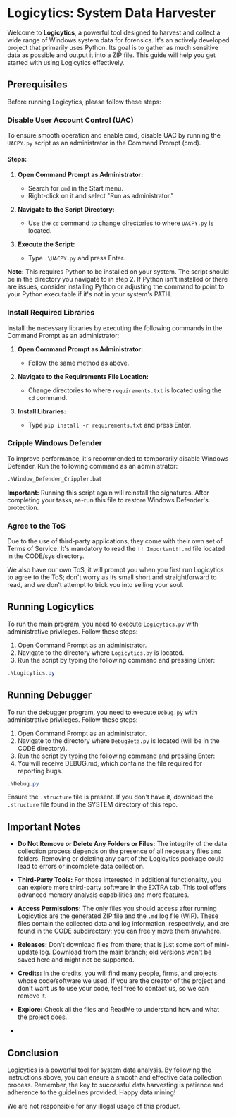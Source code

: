 # Logicytics: System Data Harvester

Welcome to **Logicytics**, a powerful tool designed to harvest and collect a wide range of Windows system data for forensics. It's an actively developed project that primarily uses Python. Its goal is to gather as much sensitive data as possible and output it into a ZIP file. This guide will help you get started with using Logicytics effectively.

## Prerequisites

Before running Logicytics, please follow these steps:

### Disable User Account Control (UAC)

To ensure smooth operation and enable cmd, disable UAC by running the `UACPY.py` script as an administrator in the Command Prompt (cmd).

#### Steps:

1. **Open Command Prompt as Administrator:**
   - Search for `cmd` in the Start menu.
   - Right-click on it and select "Run as administrator."

2. **Navigate to the Script Directory:**
   - Use the `cd` command to change directories to where `UACPY.py` is located.

3. **Execute the Script:**
   - Type `.\UACPY.py` and press Enter.

**Note:** This requires Python to be installed on your system. The script should be in the directory you navigate to in step 2. If Python isn't installed or there are issues, consider installing Python or adjusting the command to point to your Python executable if it's not in your system's PATH.

### Install Required Libraries

Install the necessary libraries by executing the following commands in the Command Prompt as an administrator:

1. **Open Command Prompt as Administrator:**
   - Follow the same method as above.

2. **Navigate to the Requirements File Location:**
   - Change directories to where `requirements.txt` is located using the `cd` command.

3. **Install Libraries:**
   - Type `pip install -r requirements.txt` and press Enter.

### Cripple Windows Defender

To improve performance, it's recommended to temporarily disable Windows Defender. Run the following command as an administrator:

```cmd
.\Window_Defender_Crippler.bat
```

**Important:** Running this script again will reinstall the signatures. After completing your tasks, re-run this file to restore Windows Defender's protection.

### Agree to the ToS

Due to the use of third-party applications, they come with their own set of Terms of Service. It's mandatory to read the `!! Important!!.md` file located in the CODE/sys directory.

We also have our own ToS, it will prompt you when you first run Logicytics to agree to the ToS; don't worry as its small short and straightforward to read, and we don't attempt to trick you into selling your soul.

## Running Logicytics

To run the main program, you need to execute `Logicytics.py` with administrative privileges. Follow these steps:

1. Open Command Prompt as an administrator.
2. Navigate to the directory where `Logicytics.py` is located.
3. Run the script by typing the following command and pressing Enter:

```powershell
.\Logicytics.py
```

## Running Debugger

To run the debugger program, you need to execute `Debug.py` with administrative privileges. Follow these steps:

1. Open Command Prompt as an administrator.
2. Navigate to the directory where `DebugBeta.py` is located (will be in the CODE directory).
3. Run the script by typing the following command and pressing Enter:
4. You will receive DEBUG.md, which contains the file required for reporting bugs.

```powershell
.\Debug.py
```

Ensure the `.structure` file is present. If you don't have it, download the `.structure` file found in the SYSTEM directory of this repo.

## Important Notes

- **Do Not Remove or Delete Any Folders or Files:** The integrity of the data collection process depends on the presence of all necessary files and folders. Removing or deleting any part of the Logicytics package could lead to errors or incomplete data collection.

- **Third-Party Tools:** For those interested in additional functionality, you can explore more third-party software in the EXTRA tab. This tool offers advanced memory analysis capabilities and more features.

- **Access Permissions:** The only files you should access after running Logicytics are the generated ZIP file and the `.md` log file (WIP). These files contain the collected data and log information, respectively, and are found in the CODE subdirectory; you can freely move them anywhere.

- **Releases:** Don't download files from there; that is just some sort of mini-update log. Download from the main branch; old versions won't be saved here and might not be supported.

- **Credits:** In the credits, you will find many people, firms, and projects whose code/software we used. If you are the creator of the project and don't want us to use your code, feel free to contact us, so we can remove it.

- **Explore:** Check all the files and ReadMe to understand how and what the project does.
- 
## Conclusion

Logicytics is a powerful tool for system data analysis. By following the instructions above, you can ensure a smooth and effective data collection process. Remember, the key to successful data harvesting is patience and adherence to the guidelines provided. Happy data mining!

We are not responsible for any illegal usage of this product.
